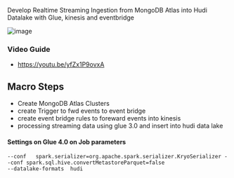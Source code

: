 Develop Realtime Streaming Ingestion from MongoDB Atlas into Hudi Datalake with Glue, kinesis and eventbridge

![image](https://user-images.githubusercontent.com/39345855/219885203-953ace3a-4285-4023-82eb-6c21a68ebfc6.png)

### Video Guide 
* https://youtu.be/yfZx1P9ovxA

## Macro Steps 
* Create MongoDB Atlas Clusters 
* create Trigger to fwd events to event bridge 
* create event bridge rules to foreward events into kinesis 
* processing streaming data using glue 3.0 and insert into hudi data lake 


#### Settings on Glue 4.0 on Job parameters 

```
--conf   spark.serializer=org.apache.spark.serializer.KryoSerializer --conf spark.sql.hive.convertMetastoreParquet=false
--datalake-formats  hudi
```

